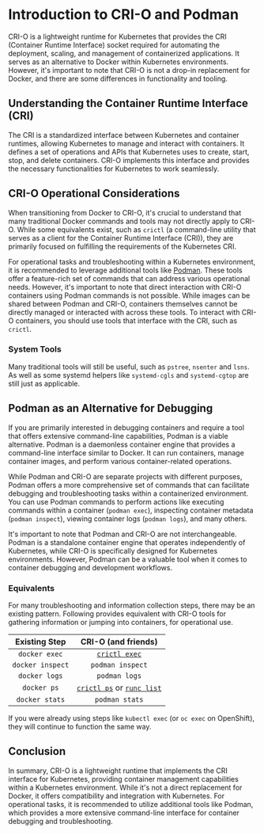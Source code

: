 # Introduction to CRI-O and Podman

CRI-O is a lightweight runtime for Kubernetes that provides the CRI
(Container Runtime Interface) socket required for automating the deployment,
scaling, and management of containerized applications. It serves as an
alternative to Docker within Kubernetes environments. However, it's important
to note that CRI-O is not a drop-in replacement for Docker, and there are
some differences in functionality and tooling.

## Understanding the Container Runtime Interface (CRI)

The CRI is a standardized interface between Kubernetes and container runtimes,
allowing Kubernetes to manage and interact with containers. It defines a set of
operations and APIs that Kubernetes uses to create, start, stop, and delete
containers. CRI-O implements this interface and provides the necessary
functionalities for Kubernetes to work seamlessly.

## CRI-O Operational Considerations

When transitioning from Docker to CRI-O, it's crucial to understand that many
traditional Docker commands and tools may not directly apply to CRI-O.
While some equivalents exist, such as `crictl` (a command-line utility that
serves as a client for the Container Runtime Interface (CRI)), they are
primarily focused on fulfilling the requirements of the Kubernetes CRI.

For operational tasks and troubleshooting within a Kubernetes environment, it is
recommended to leverage additional tools like [Podman](https://github.com/containers/podman).
These tools offer a feature-rich set of commands that can address various
operational needs. However, it's important to note that direct interaction
with CRI-O containers using Podman commands is not possible. While images
can be shared between Podman and CRI-O, containers themselves cannot be
directly managed or interacted with across these tools. To interact with
CRI-O containers, you should use tools that interface with the CRI, such as `crictl`.

### System Tools

Many traditional tools will still be useful, such as `pstree`, `nsenter` and `lsns`.
As well as some systemd helpers like `systemd-cgls` and
`systemd-cgtop` are still just as applicable.

## Podman as an Alternative for Debugging

If you are primarily interested in debugging containers and require a tool that
offers extensive command-line capabilities, Podman is a viable alternative.
Podman is a daemonless container engine that provides a command-line interface
similar to Docker. It can run containers, manage container images, and perform
various container-related operations.

While Podman and CRI-O are separate projects with different purposes, Podman offers
a more comprehensive set of commands that can facilitate debugging and
troubleshooting tasks within a containerized environment. You can use Podman
commands to perform actions like executing commands within a container (`podman exec`),
inspecting container metadata (`podman inspect`),
viewing container logs (`podman logs`), and many others.

It's important to note that Podman and CRI-O are not interchangeable. Podman is
a standalone container engine that operates independently of Kubernetes, while
CRI-O is specifically designed for Kubernetes environments. However, Podman can
be a valuable tool when it comes to container debugging and development workflows.

### Equivalents

For many troubleshooting and information collection steps, there may be an
existing pattern. Following provides equivalent with CRI-O tools for gathering
information or jumping into containers, for operational use.

|  Existing Step   |             CRI-O (and friends)              |
| :--------------: | :------------------------------------------: |
|  `docker exec`   |           [`crictl exec`][crictl]            |
| `docker inspect` |               `podman inspect`               |
|  `docker logs`   |                `podman logs`                 |
|   `docker ps`    | [`crictl ps`][crictl] or [`runc list`][runc] |
|  `docker stats`  |                `podman stats`                |

[crictl]: https://github.com/kubernetes-sigs/cri-tools/blob/master/docs/crictl.md
[runc]: https://github.com/opencontainers/runc/blob/main/man/runc-list.8.md

If you were already using steps like `kubectl exec` (or `oc exec` on OpenShift),
they will continue to function the same way.

## Conclusion

In summary, CRI-O is a lightweight runtime that implements the CRI interface for
Kubernetes, providing container management capabilities within a Kubernetes
environment. While it's not a direct replacement for Docker, it offers
compatibility and integration with Kubernetes. For operational tasks, it is
recommended to utilize additional tools like Podman, which provides a more
extensive command-line interface for container debugging and troubleshooting.
